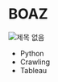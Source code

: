 # BOAZ

  ![제목 없음](https://user-images.githubusercontent.com/47414872/60396967-df8b1a80-9b82-11e9-824e-ec91d49ab0ea.png)

- Python
- Crawling
- Tableau
